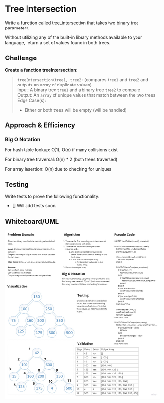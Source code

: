 # Tree Intersection

Write a function called tree_intersection that takes two binary tree parameters.

Without utilizing any of the built-in library methods available to your language, return a set of values found in both trees.

## Challenge

**Create a function treeIntersection:**

>`treeIntersection(tree1, tree2)` (compares `tree1` and `tree2` and outputs an array of duplicate values)  
>Input: A binary tree `tree1` and a binary tree `tree2` to compare  
>Output: An `array` of unique values that match between the two trees  
>Edge Case(s):  
>- Either or both trees will be empty (will be handled)

## Approach & Efficiency

### Big O Notation

For hash table lookup: O(1), O(n) if many collisions exist

For binary tree traversal: O(n) * 2 (both trees traversed)

For array insertion: O(n) due to checking for uniques

## Testing

Write tests to prove the following functionality:

- [] Will add tests soon.

## Whiteboard/UML

![Whiteboard](./assets/CodeChallenge32-WhiteboardSS.jpg)

